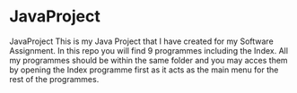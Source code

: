 # JavaProject
JavaProject
This is my Java Project that I have created for my Software Assignment. In this repo you will find 9 programmes including the Index.
All my programmes should be within the same folder and you may acces them by opening the Index programme first as it acts as the main menu for the rest of the programmes.
